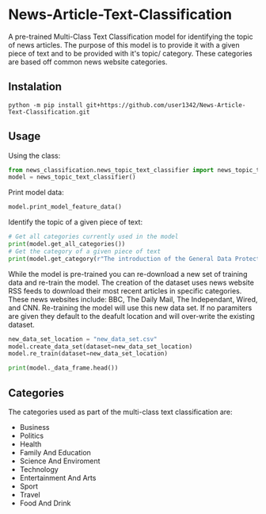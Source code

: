 # News-Article-Text-Classification
A pre-trained Multi-Class Text Classification model for identifying the topic of news articles. The purpose of this model is to provide it with a given piece of text and to be provided with it's topic/ category. These categories are based off common news website categories. 

## Instalation 
```shell
python -m pip install git+https://github.com/user1342/News-Article-Text-Classification.git
```

## Usage 
Using the class:
```python 
from news_classification.news_topic_text_classifier import news_topic_text_classifier
model = news_topic_text_classifier()
```

Print model data:
```python
model.print_model_feature_data()
```

Identify the topic of a given piece of text:
```python
# Get all categories currently used in the model
print(model.get_all_categories())
# Get the category of a given piece of text
print(model.get_category(r"The introduction of the General Data Protection Regulation (GDPR), the EU is enacting a set of mandatory regulations for businesses that go into effect soon, on May 25, 2018. Organisations found in non-compliance could face hefty penalties of up to 20 million euros, or 4 percent of worldwide annual turnover, whichever is higher. Simply put, GDPR was enacted to give citizens and residents more control over their personal data and puts strict data handling rules in place governing “controllers” that collect data from EU residents, and “processors” that process the data on behalf of controllers, such as cloud providers."))
```

While the model is pre-trained you can re-download a new set of training data and re-train the model. The creation of the dataset uses news website RSS feeds to download their most recent articles in specific categories. These news websites include: BBC, The Daily Mail, The Independant, Wired, and CNN.  Re-training the model will use this new data set. If no paramiters are given they default to the deafult location and will over-write the existing dataset. 
```python 
new_data_set_location = "new_data_set.csv"
model.create_data_set(dataset=new_data_set_location)
model.re_train(dataset=new_data_set_location)

print(model._data_frame.head())
```

## Categories 
The categories used as part of the multi-class text classification are:
- Business
- Politics
- Health
- Family And Education
- Science And Enviroment
- Technology
- Entertainment And Arts
- Sport
- Travel
- Food And Drink
